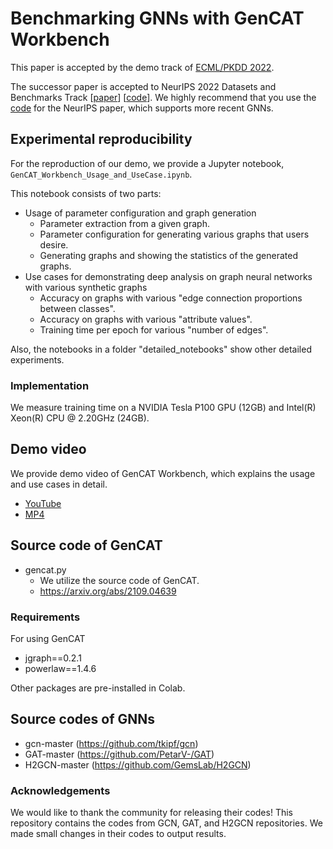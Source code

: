 # Benchmarking GNNs with GenCAT Workbench

This paper is accepted by the demo track of [ECML/PKDD 2022](https://2022.ecmlpkdd.org/).

The successor paper is accepted to NeurIPS 2022 Datasets and Benchmarks Track [[paper](https://openreview.net/forum?id=bSULxOy3On)] [[code](https://github.com/seijimaekawa/empirical-study-of-GNNs)]. 
We highly recommend that you use the [code](https://github.com/seijimaekawa/empirical-study-of-GNNs) for the NeurIPS paper, which supports more recent GNNs. 

## Experimental reproducibility
For the reproduction of our demo, we provide a Jupyter notebook, ```GenCAT_Workbench_Usage_and_UseCase.ipynb```.

This notebook consists of two parts:
+ Usage of parameter configuration and graph generation
  + Parameter extraction from a given graph.
  + Parameter configuration for generating various graphs that users desire. 
  + Generating graphs and showing the statistics of the generated graphs.
+ Use cases for demonstrating deep analysis on graph neural networks with various synthetic graphs
  + Accuracy on graphs with various "edge connection proportions between classes".
  + Accuracy on graphs with various "attribute values".
  + Training time per epoch for various "number of edges".

Also, the notebooks in a folder "detailed_notebooks" show other detailed experiments.

### Implementation
We measure training time on a NVIDIA Tesla P100 GPU (12GB) and Intel(R) Xeon(R) CPU @ 2.20GHz (24GB).

## Demo video
We provide demo video of GenCAT Workbench, which explains the usage and use cases in detail.
+ [YouTube](https://www.youtube.com/watch?v=28xVOHRDpCE)
+ [MP4](https://drive.google.com/file/d/1Z8WarlXKFXHd-c1-J46AVwVnI98Djaen)

## Source code of GenCAT

+ gencat.py
  + We utilize the source code of GenCAT.
  + https://arxiv.org/abs/2109.04639

### Requirements
For using GenCAT
+ jgraph==0.2.1
+ powerlaw==1.4.6

Other packages are pre-installed in Colab.

## Source codes of GNNs
  + gcn-master (https://github.com/tkipf/gcn)
  + GAT-master (https://github.com/PetarV-/GAT)
  + H2GCN-master (https://github.com/GemsLab/H2GCN)
  
### Acknowledgements
We would like to thank the community for releasing their codes! This repository contains the codes from GCN, GAT, and H2GCN repositories.
We made small changes in their codes to output results.
